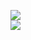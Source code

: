 [![](https://img.shields.io/badge/Made%20With-Github%20Spray-lightgrey.svg?style=for-the-badge&logo=github)](https://github.com/Annihil/github-spray#19836)  
[![](https://i.imgur.com/2DrTn0Z.gif)](https://github.com/Annihil/github-spray)
